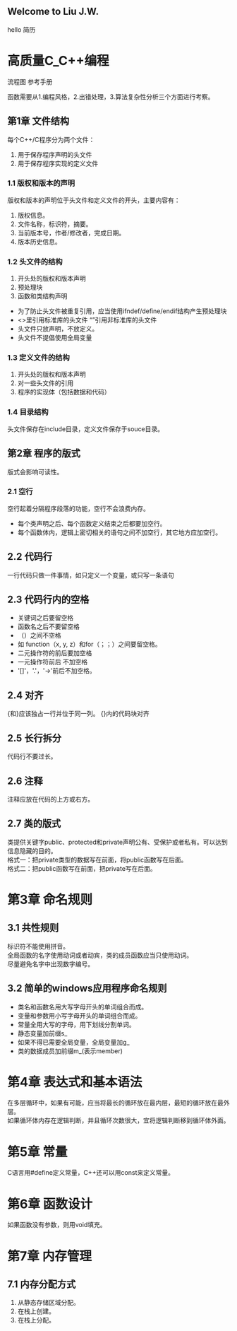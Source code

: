 ## Welcome to Liu J.W.
hello
简历
# 高质量C_C++编程
流程图
参考手册

函数需要从1.编程风格，2.出错处理，3.算法复杂性分析三个方面进行考察。
## 第1章 文件结构
每个C++/C程序分为两个文件：
1. 用于保存程序声明的头文件
2. 用于保存程序实现的定义文件

### 1.1 版权和版本的声明
版权和版本的声明位于头文件和定义文件的开头，主要内容有：
1. 版权信息。
2. 文件名称，标识符，摘要。
3. 当前版本号，作者/修改者，完成日期。
4. 版本历史信息。

### 1.2 头文件的结构
1. 开头处的版权和版本声明
2. 预处理块
3. 函数和类结构声明

* 为了防止头文件被重复引用，应当使用ifndef/define/endif结构产生预处理块
* <>里引用标准库的头文件 “”引用非标准库的头文件
* 头文件只放声明，不放定义。
* 头文件不提倡使用全局变量

### 1.3 定义文件的结构
1. 开头处的版权和版本声明
2. 对一些头文件的引用
3. 程序的实现体（包括数据和代码）

### 1.4 目录结构
头文件保存在include目录，定义文件保存于souce目录。

## 第2章 程序的版式
版式会影响可读性。
### 2.1 空行
空行起着分隔程序段落的功能，空行不会浪费内存。
* 每个类声明之后、每个函数定义结束之后都要加空行。
* 每个函数体内，逻辑上密切相关的语句之间不加空行，其它地方应加空行。

## 2.2 代码行
一行代码只做一件事情，如只定义一个变量，或只写一条语句

## 2.3 代码行内的空格
* 关键词之后要留空格
* 函数名之后不要留空格
* （）之间不空格
* 如 function（x, y, z）和for（；；）之间要留空格。
* 二元操作符的前后要加空格
* 一元操作符前后 不加空格
* '[]'，'.'，'->'前后不加空格。

## 2.4 对齐
{和}应该独占一行并位于同一列。
{}内的代码块对齐

## 2.5 长行拆分
代码行不要过长。
## 2.6 注释
注释应放在代码的上方或右方。
## 2.7 类的版式
类提供关键字public、protected和private声明公有、受保护或者私有。可以达到信息隐藏的目的。   
格式一：把private类型的数据写在前面，将public函数写在后面。   
格式二：把public函数写在前面，把private写在后面。

# 第3章 命名规则
## 3.1 共性规则
标识符不能使用拼音。   
全局函数的名字使用动词或者动宾，类的成员函数应当只使用动词。   
尽量避免名字中出现数字编号。
## 3.2 简单的windows应用程序命名规则
- 类名和函数名用大写字母开头的单词组合而成。
- 变量和参数用小写字母开头的单词组合而成。  
- 常量全用大写的字母，用下划线分割单词。
- 静态变量加前缀s_   
- 如果不得已需要全局变量，全局变量加g_  
- 类的数据成员加前缀m_(表示member)

# 第4章 表达式和基本语法
在多层循环中，如果有可能，应当将最长的循环放在最内层，最短的循环放在最外层。   
如果循环体内存在逻辑判断，并且循环次数很大，宜将逻辑判断移到循环体外面。

# 第5章 常量
C语言用#define定义常量，C++还可以用const来定义常量。

# 第6章 函数设计
如果函数没有参数，则用void填充。

# 第7章 内存管理
## 7.1 内存分配方式
1. 从静态存储区域分配。
2. 在栈上创建。
3. 在栈上分配。

